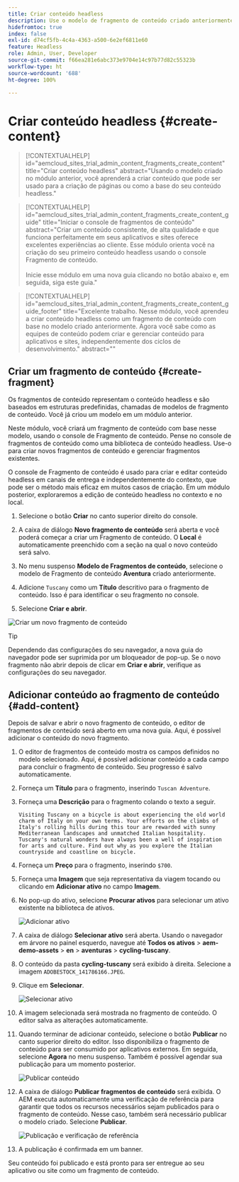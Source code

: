 ```yaml
---
title: Criar conteúdo headless
description: Use o modelo de fragmento de conteúdo criado anteriormente para criar um conteúdo que possa ser usado na criação de páginas ou como a base do seu conteúdo headless.
hidefromtoc: true
index: false
exl-id: d74cf5fb-4c4a-4363-a500-6e2ef6811e60
feature: Headless
role: Admin, User, Developer
source-git-commit: f66ea281e6abc373e9704e14c97b77d82c55323b
workflow-type: ht
source-wordcount: '688'
ht-degree: 100%

---
```



# Criar conteúdo headless {#create-content}

>[!CONTEXTUALHELP]
>id="aemcloud_sites_trial_admin_content_fragments_create_content"
>title="Criar conteúdo headless"
>abstract="Usando o modelo criado no módulo anterior, você aprenderá a criar conteúdo que pode ser usado para a criação de páginas ou como a base do seu conteúdo headless."

>[!CONTEXTUALHELP]
>id="aemcloud_sites_trial_admin_content_fragments_create_content_guide"
>title="Iniciar o console de fragmentos de conteúdo"
>abstract="Criar um conteúdo consistente, de alta qualidade e que funciona perfeitamente em seus aplicativos e sites oferece excelentes experiências ao cliente. Esse módulo orienta você na criação do seu primeiro conteúdo headless usando o console Fragmento de conteúdo.<br><br>Inicie esse módulo em uma nova guia clicando no botão abaixo e, em seguida, siga este guia."

>[!CONTEXTUALHELP]
>id="aemcloud_sites_trial_admin_content_fragments_create_content_guide_footer"
>title="Excelente trabalho. Nesse módulo, você aprendeu a criar conteúdo headless como um fragmento de conteúdo com base no modelo criado anteriormente. Agora você sabe como as equipes de conteúdo podem criar e gerenciar conteúdo para aplicativos e sites, independentemente dos ciclos de desenvolvimento."
>abstract=""

## Criar um fragmento de conteúdo {#create-fragment}

Os fragmentos de conteúdo representam o conteúdo headless e são baseados em estruturas predefinidas, chamadas de modelos de fragmento de conteúdo. Você já criou um modelo em um módulo anterior.

Neste módulo, você criará um fragmento de conteúdo com base nesse modelo, usando o console de Fragmento de conteúdo. Pense no console de fragmentos de conteúdo como uma biblioteca de conteúdo headless. Use-o para criar novos fragmentos de conteúdo e gerenciar fragmentos existentes.

O console de Fragmento de conteúdo é usado para criar e editar conteúdo headless em canais de entrega e independentemente do contexto, que pode ser o método mais eficaz em muitos casos de criação. Em um módulo posterior, exploraremos a edição de conteúdo headless no contexto e no local.

1. Selecione o botão **Criar** no canto superior direito do console.

1. A caixa de diálogo **Novo fragmento de conteúdo** será aberta e você poderá começar a criar um Fragmento de conteúdo. O **Local** é automaticamente preenchido com a seção na qual o novo conteúdo será salvo.

1. No menu suspenso **Modelo de Fragmentos de conteúdo**, selecione o modelo de Fragmento de conteúdo **Aventura** criado anteriormente.

1. Adicione `Tuscany` como um **Título** descritivo para o fragmento de conteúdo. Isso é para identificar o seu fragmento no console.

1. Selecione **Criar e abrir**.

![Criar um novo fragmento de conteúdo](assets/do-not-localize/create-content.png)

>[!TIP]
>
>Dependendo das configurações do seu navegador, a nova guia do navegador pode ser suprimida por um bloqueador de pop-up. Se o novo fragmento não abrir depois de clicar em **Criar e abrir**, verifique as configurações do seu navegador.

## Adicionar conteúdo ao fragmento de conteúdo {#add-content}

Depois de salvar e abrir o novo fragmento de conteúdo, o editor de fragmentos de conteúdo será aberto em uma nova guia. Aqui, é possível adicionar o conteúdo do novo fragmento.

1. O editor de fragmentos de conteúdo mostra os campos definidos no modelo selecionado. Aqui, é possível adicionar conteúdo a cada campo para concluir o fragmento de conteúdo. Seu progresso é salvo automaticamente.

1. Forneça um **Título** para o fragmento, inserindo `Tuscan Adventure`.

1. Forneça uma **Descrição** para o fragmento colando o texto a seguir.

   ```text
   Visiting Tuscany on a bicycle is about experiencing the old world charm of Italy on your own terms. Your efforts on the climbs of Italy's rolling hills during this tour are rewarded with sunny Mediterranean landscapes and unmatched Italian hospitality. Tuscany's natural wonders have always been a well of inspiration for arts and culture. Find out why as you explore the Italian countryside and coastline on bicycle.
   ```

1. Forneça um **Preço** para o fragmento, inserindo `$700`.

1. Forneça uma **Imagem** que seja representativa da viagem tocando ou clicando em **Adicionar ativo** no campo **Imagem**.

1. No pop-up do ativo, selecione **Procurar ativos** para selecionar um ativo existente na biblioteca de ativos.

   ![Adicionar ativo](assets/do-not-localize/add-asset.png)

1. A caixa de diálogo **Selecionar ativo** será aberta. Usando o navegador em árvore no painel esquerdo, navegue até **Todos os ativos** > **aem-demo-assets** > **en** > **aventuras** > **cycling-tuscany**.

1. O conteúdo da pasta **cycling-tuscany** será exibido à direita. Selecione a imagem `ADOBESTOCK_141786166.JPEG`.

1. Clique em **Selecionar**.

   ![Selecionar ativo](assets/do-not-localize/select-asset.png)

1. A imagem selecionada será mostrada no fragmento de conteúdo. O editor salva as alterações automaticamente.

1. Quando terminar de adicionar conteúdo, selecione o botão **Publicar** no canto superior direito do editor. Isso disponibiliza o fragmento de conteúdo para ser consumido por aplicativos externos. Em seguida, selecione **Agora** no menu suspenso. Também é possível agendar sua publicação para um momento posterior.

   ![Publicar conteúdo](assets/do-not-localize/publish.png)

1. A caixa de diálogo **Publicar fragmentos de conteúdo** será exibida. O AEM executa automaticamente uma verificação de referência para garantir que todos os recursos necessários sejam publicados para o fragmento de conteúdo. Nesse caso, também será necessário publicar o modelo criado. Selecione **Publicar**.

   ![Publicação e verificação de referência](assets/do-not-localize/publish-confirm.png)

1. A publicação é confirmada em um banner.

Seu conteúdo foi publicado e está pronto para ser entregue ao seu aplicativo ou site como um fragmento de conteúdo.
